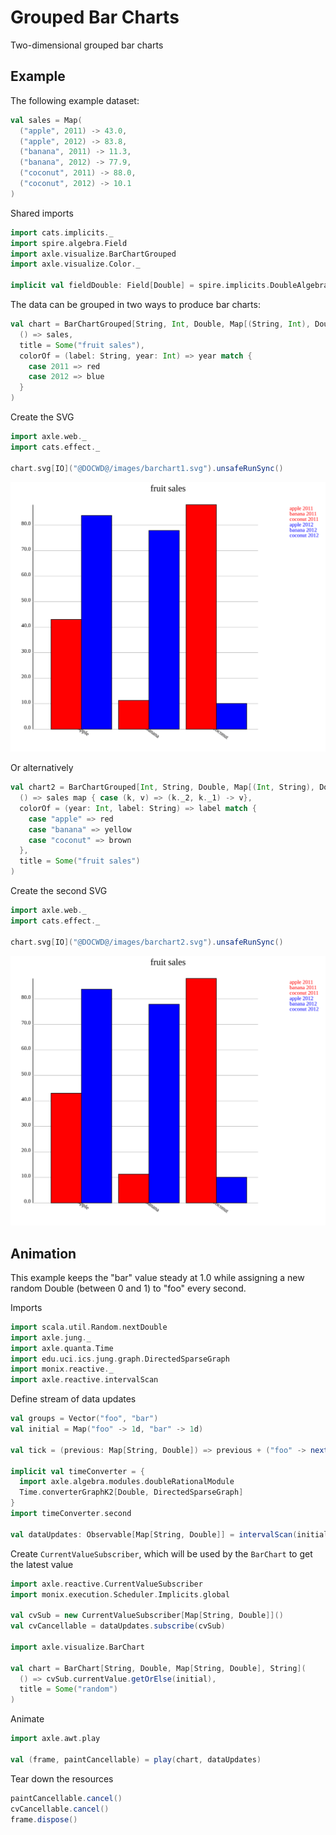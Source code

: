 # Grouped Bar Charts

Two-dimensional grouped bar charts

## Example

The following example dataset:

```scala mdoc:silent
val sales = Map(
  ("apple", 2011) -> 43.0,
  ("apple", 2012) -> 83.8,
  ("banana", 2011) -> 11.3,
  ("banana", 2012) -> 77.9,
  ("coconut", 2011) -> 88.0,
  ("coconut", 2012) -> 10.1
)
```

Shared imports

```scala mdoc:silent
import cats.implicits._
import spire.algebra.Field
import axle.visualize.BarChartGrouped
import axle.visualize.Color._

implicit val fieldDouble: Field[Double] = spire.implicits.DoubleAlgebra
```

The data can be grouped in two ways to produce bar charts:

```scala mdoc:silent
val chart = BarChartGrouped[String, Int, Double, Map[(String, Int), Double], String](
  () => sales,
  title = Some("fruit sales"),
  colorOf = (label: String, year: Int) => year match {
    case 2011 => red
    case 2012 => blue
  }
)
```

Create the SVG

```scala mdoc
import axle.web._
import cats.effect._

chart.svg[IO]("@DOCWD@/images/barchart1.svg").unsafeRunSync()
```

![barchart1](/images/barchart1.svg)

Or alternatively

```scala mdoc:silent
val chart2 = BarChartGrouped[Int, String, Double, Map[(Int, String), Double], String](
  () => sales map { case (k, v) => (k._2, k._1) -> v},
  colorOf = (year: Int, label: String) => label match {
    case "apple" => red
    case "banana" => yellow
    case "coconut" => brown
  },
  title = Some("fruit sales")
)
```

Create the second SVG

```scala mdoc:silent
import axle.web._
import cats.effect._

chart.svg[IO]("@DOCWD@/images/barchart2.svg").unsafeRunSync()
```

![barchart2](/images/barchart2.svg)

## Animation

This example keeps the "bar" value steady at 1.0 while assigning a new random Double (between 0 and 1) to "foo" every second.

Imports

```scala mdoc:silent
import scala.util.Random.nextDouble
import axle.jung._
import axle.quanta.Time
import edu.uci.ics.jung.graph.DirectedSparseGraph
import monix.reactive._
import axle.reactive.intervalScan
```

Define stream of data updates

```scala mdoc:silent
val groups = Vector("foo", "bar")
val initial = Map("foo" -> 1d, "bar" -> 1d)

val tick = (previous: Map[String, Double]) => previous + ("foo" -> nextDouble())

implicit val timeConverter = {
  import axle.algebra.modules.doubleRationalModule
  Time.converterGraphK2[Double, DirectedSparseGraph]
}
import timeConverter.second

val dataUpdates: Observable[Map[String, Double]] = intervalScan(initial, tick, 1d *: second)
```

Create `CurrentValueSubscriber`, which will be used by the `BarChart` to get the latest value

```scala
import axle.reactive.CurrentValueSubscriber
import monix.execution.Scheduler.Implicits.global

val cvSub = new CurrentValueSubscriber[Map[String, Double]]()
val cvCancellable = dataUpdates.subscribe(cvSub)

import axle.visualize.BarChart

val chart = BarChart[String, Double, Map[String, Double], String](
  () => cvSub.currentValue.getOrElse(initial),
  title = Some("random")
)
```

Animate

```scala
import axle.awt.play

val (frame, paintCancellable) = play(chart, dataUpdates)
```

Tear down the resources

```scala
paintCancellable.cancel()
cvCancellable.cancel()
frame.dispose()
```

